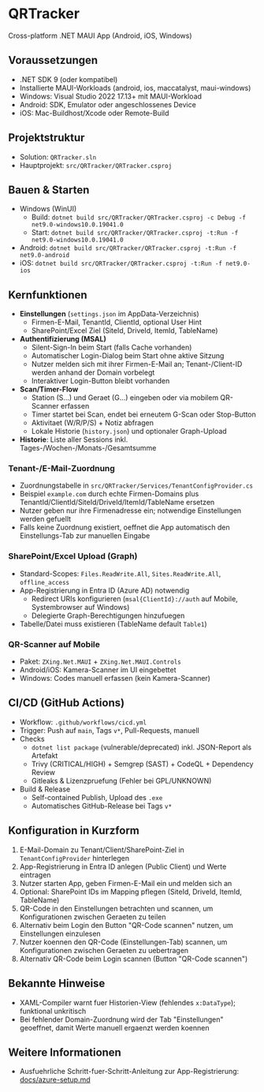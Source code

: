# QRTracker

Cross-platform .NET MAUI App (Android, iOS, Windows)

## Voraussetzungen

- .NET SDK 9 (oder kompatibel)
- Installierte MAUI-Workloads (android, ios, maccatalyst, maui-windows)
- Windows: Visual Studio 2022 17.13+ mit MAUI-Workload
- Android: SDK, Emulator oder angeschlossenes Device
- iOS: Mac-Buildhost/Xcode oder Remote-Build

## Projektstruktur

- Solution: `QRTracker.sln`
- Hauptprojekt: `src/QRTracker/QRTracker.csproj`

## Bauen & Starten

- Windows (WinUI)
  - Build: `dotnet build src/QRTracker/QRTracker.csproj -c Debug -f net9.0-windows10.0.19041.0`
  - Start: `dotnet build src/QRTracker/QRTracker.csproj -t:Run -f net9.0-windows10.0.19041.0`
- Android: `dotnet build src/QRTracker/QRTracker.csproj -t:Run -f net9.0-android`
- iOS: `dotnet build src/QRTracker/QRTracker.csproj -t:Run -f net9.0-ios`

## Kernfunktionen

- **Einstellungen** (`settings.json` im AppData-Verzeichnis)
  - Firmen-E-Mail, TenantId, ClientId, optional User Hint
  - SharePoint/Excel Ziel (SiteId, DriveId, ItemId, TableName)
- **Authentifizierung (MSAL)**
  - Silent-Sign-In beim Start (falls Cache vorhanden)
  - Automatischer Login-Dialog beim Start ohne aktive Sitzung
  - Nutzer melden sich mit ihrer Firmen-E-Mail an; Tenant-/Client-ID werden anhand der Domain vorbelegt
  - Interaktiver Login-Button bleibt vorhanden
- **Scan/Timer-Flow**
  - Station (S...) und Geraet (G...) eingeben oder via mobilem QR-Scanner erfassen
  - Timer startet bei Scan, endet bei erneutem G-Scan oder Stop-Button
  - Aktivitaet (W/R/P/S) + Notiz abfragen
  - Lokale Historie (`history.json`) und optionaler Graph-Upload
- **Historie**: Liste aller Sessions inkl. Tages-/Wochen-/Monats-/Gesamtsumme

### Tenant-/E-Mail-Zuordnung

- Zuordnungstabelle in `src/QRTracker/Services/TenantConfigProvider.cs`
- Beispiel `example.com` durch echte Firmen-Domains plus TenantId/ClientId/SiteId/DriveId/ItemId/TableName ersetzen
- Nutzer geben nur ihre Firmenadresse ein; notwendige Einstellungen werden gefuellt
- Falls keine Zuordnung existiert, oeffnet die App automatisch den Einstellungs-Tab zur manuellen Eingabe

### SharePoint/Excel Upload (Graph)

- Standard-Scopes: `Files.ReadWrite.All`, `Sites.ReadWrite.All`, `offline_access`
- App-Registrierung in Entra ID (Azure AD) notwendig
  - Redirect URIs konfigurieren (`msal{ClientId}://auth` auf Mobile, Systembrowser auf Windows)
  - Delegierte Graph-Berechtigungen hinzufuegen
- Tabelle/Datei muss existieren (TableName default `Table1`)

### QR-Scanner auf Mobile

- Paket: `ZXing.Net.MAUI` + `ZXing.Net.MAUI.Controls`
- Android/iOS: Kamera-Scanner im UI eingebettet
- Windows: Codes manuell erfassen (kein Kamera-Scanner)

## CI/CD (GitHub Actions)

- Workflow: `.github/workflows/cicd.yml`
- Trigger: Push auf `main`, Tags `v*`, Pull-Requests, manuell
- Checks
  - `dotnet list package` (vulnerable/deprecated) inkl. JSON-Report als Artefakt
  - Trivy (CRITICAL/HIGH) + Semgrep (SAST) + CodeQL + Dependency Review
  - Gitleaks & Lizenzpruefung (Fehler bei GPL/UNKNOWN)
- Build & Release
  - Self-contained Publish, Upload des `.exe`
  - Automatisches GitHub-Release bei Tags `v*`

## Konfiguration in Kurzform

1. E-Mail-Domain zu Tenant/Client/SharePoint-Ziel in `TenantConfigProvider` hinterlegen
2. App-Registrierung in Entra ID anlegen (Public Client) und Werte eintragen
3. Nutzer starten App, geben Firmen-E-Mail ein und melden sich an
4. Optional: SharePoint IDs im Mapping pflegen (SiteId, DriveId, ItemId, TableName)
5. QR-Code in den Einstellungen betrachten und scannen, um Konfigurationen zwischen Geraeten zu teilen
6. Alternativ beim Login den Button "QR-Code scannen" nutzen, um Einstellungen einzulesen
5. Nutzer koennen den QR-Code (Einstellungen-Tab) scannen, um Konfigurationen zwischen Geraeten zu uebertragen
6. Alternativ QR-Code beim Login scannen (Button "QR-Code scannen")

## Bekannte Hinweise

- XAML-Compiler warnt fuer Historien-View (fehlendes `x:DataType`); funktional unkritisch
- Bei fehlender Domain-Zuordnung wird der Tab "Einstellungen" geoeffnet, damit Werte manuell ergaenzt werden koennen



## Weitere Informationen

- Ausfuehrliche Schritt-fuer-Schritt-Anleitung zur App-Registrierung: [docs/azure-setup.md](docs/azure-setup.md)


